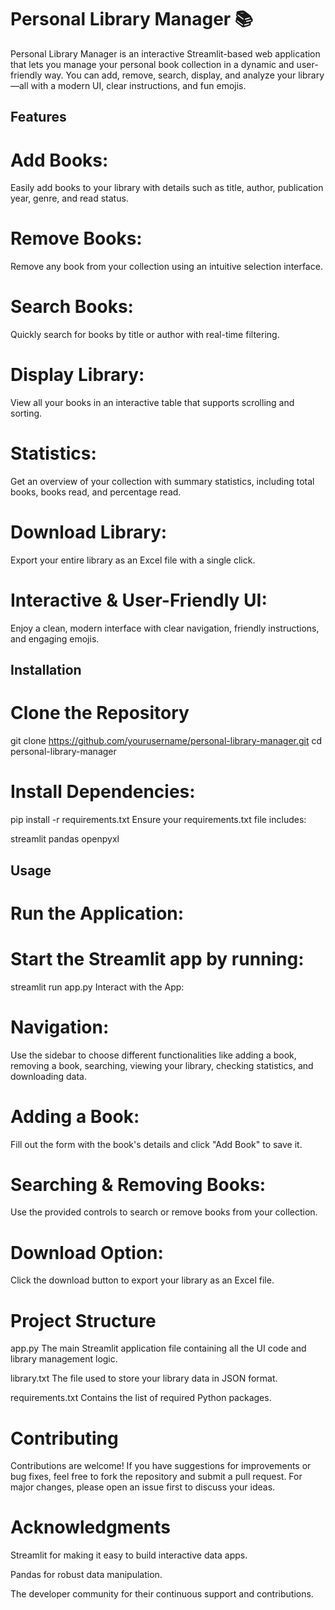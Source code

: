 # Personal Library Manager 📚
Personal Library Manager is an interactive Streamlit-based web application that lets you manage your personal book collection in a dynamic and user-friendly way. You can add, remove, search, display, and analyze your library—all with a modern UI, clear instructions, and fun emojis.

## Features
# Add Books:
Easily add books to your library with details such as title, author, publication year, genre, and read status.

# Remove Books:
Remove any book from your collection using an intuitive selection interface.

# Search Books:
Quickly search for books by title or author with real-time filtering.

# Display Library:
View all your books in an interactive table that supports scrolling and sorting.

# Statistics:
Get an overview of your collection with summary statistics, including total books, books read, and percentage read.

# Download Library:
Export your entire library as an Excel file with a single click.

# Interactive & User-Friendly UI:
Enjoy a clean, modern interface with clear navigation, friendly instructions, and engaging emojis.

## Installation
# Clone the Repository

git clone https://github.com/yourusername/personal-library-manager.git
cd personal-library-manager

# Install Dependencies:

pip install -r requirements.txt
Ensure your requirements.txt file includes:

streamlit
pandas
openpyxl

## Usage
# Run the Application:

# Start the Streamlit app by running:

streamlit run app.py
Interact with the App:

# Navigation:
Use the sidebar to choose different functionalities like adding a book, removing a book, searching, viewing your library, checking statistics, and downloading data.

# Adding a Book:
Fill out the form with the book's details and click "Add Book" to save it.

# Searching & Removing Books:
Use the provided controls to search or remove books from your collection.

# Download Option:
Click the download button to export your library as an Excel file.

# Project Structure
app.py
The main Streamlit application file containing all the UI code and library management logic.

library.txt
The file used to store your library data in JSON format.

requirements.txt
Contains the list of required Python packages.

# Contributing
Contributions are welcome! If you have suggestions for improvements or bug fixes, feel free to fork the repository and submit a pull request. For major changes, please open an issue first to discuss your ideas.

# Acknowledgments
Streamlit for making it easy to build interactive data apps.

Pandas for robust data manipulation.

The developer community for their continuous support and contributions.
